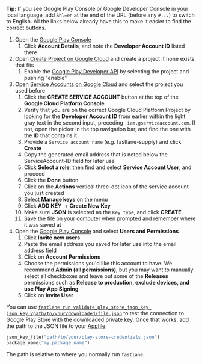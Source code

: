 **Tip:** If you see Google Play Console or Google Developer Console in your local language, add `&hl=en` at the end of the URL (before any `#...`) to switch to English. All the links below already have this to make it easier to find the correct buttons.

1. Open the [Google Play Console](https://play.google.com/console/?hl=en)
   1. Click **Account Details**, and note the **Developer Account ID** listed there
1. Open [Create Project on Google Cloud](https://console.cloud.google.com/projectcreate/?hl=en) and create a project if none exists that fits
   1. Enable the [Google Play Developer API](https://console.developers.google.com/apis/api/androidpublisher.googleapis.com/?hl=en) by selecting the project and pushing "enable"
1. Open [Service Accounts on Google Cloud](https://console.cloud.google.com/iam-admin/serviceaccounts?hl=en) and select the project you used before
   1. Click the **CREATE SERVICE ACCOUNT** button at the top of the **Google Cloud Platform Console**
   1. Verify that you are on the correct Google Cloud Platform Project by looking for the **Developer Account ID** from earlier within the light gray text in the second input, preceding `.iam.gserviceaccount.com`. If not, open the picker in the top navigation bar, and find the one with the **ID** that contains it
   1. Provide a `Service account name` (e.g. fastlane-supply) and click **Create**
   1. Copy the generated email address that is noted below the ServiceAccount-ID field for later use
   1. Click **Select a role**, then find and select **Service Account User**, and proceed
   1. Click the **Done** button
   1. Click on the **Actions** vertical three-dot icon of the service account you just created
   1. Select **Manage keys** on the menu
   1. Click **ADD KEY** → **Create New Key**
   1. Make sure **JSON** is selected as the `Key type`, and click **CREATE**
   1. Save the file on your computer when prompted and remember where it was saved at
1. Open the [Google Play Console](https://play.google.com/console/?hl=en) and select **Users and Permissions**
   1. Click **Invite new users**
   1. Paste the email address you saved for later use into the email address field
   1. Click on **Account Permissions**
   1. Choose the permissions you'd like this account to have. We recommend **Admin (all permissions)**, but you may want to manually select all checkboxes and leave out some of the **Releases** permissions such as **Release to production, exclude devices, and use Play App Signing**
   1. Click on **Invite User**

You can use [`fastlane run validate_play_store_json_key json_key:/path/to/your/downloaded/file.json`](https://docs.fastlane.tools/actions/validate_play_store_json_key/) to test the connection to Google Play Store with the downloaded private key. Once that works, add the path to the JSON file to your [Appfile](/advanced/Appfile):

```ruby
json_key_file("path/to/your/play-store-credentials.json")
package_name("my.package.name")
```
The path is relative to where you normally run `fastlane`.
